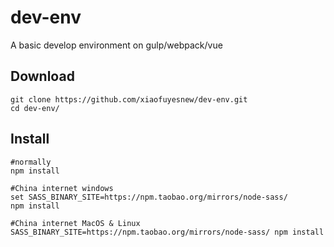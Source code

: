 # dev-env
A basic develop environment on gulp/webpack/vue

## Download
```
git clone https://github.com/xiaofuyesnew/dev-env.git
cd dev-env/
```

## Install
```
#normally
npm install

#China internet windows
set SASS_BINARY_SITE=https://npm.taobao.org/mirrors/node-sass/
npm install

#China internet MacOS & Linux
SASS_BINARY_SITE=https://npm.taobao.org/mirrors/node-sass/ npm install
```

